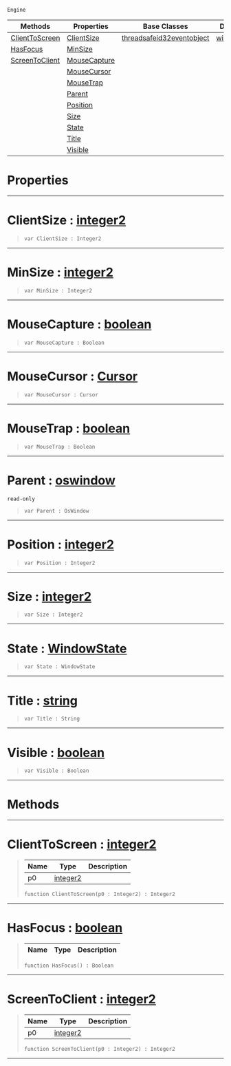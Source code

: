  `Engine`

|Methods|Properties|Base Classes|Derived Classes|
|---|---|---|---|
|[ ClientToScreen](https://github.com/ArendDanielek/ZeroDocsTest/blob/master/code_reference/class_reference/oswindow.markdown#clienttoscreen-zero-engi)|[ ClientSize](https://github.com/ArendDanielek/ZeroDocsTest/blob/master/code_reference/class_reference/oswindow.markdown#clientsize-zero-engine-d)|[threadsafeid32eventobject](https://github.com/ArendDanielek/ZeroDocsTest/blob/master/code_reference/class_reference/threadsafeid32eventobject.markdown)|[windowsoswindow](https://github.com/ArendDanielek/ZeroDocsTest/blob/master/code_reference/class_reference/windowsoswindow.markdown)|
|[ HasFocus](https://github.com/ArendDanielek/ZeroDocsTest/blob/master/code_reference/class_reference/oswindow.markdown#hasfocus-zero-engine-doc)|[ MinSize](https://github.com/ArendDanielek/ZeroDocsTest/blob/master/code_reference/class_reference/oswindow.markdown#minsize-zero-engine-docu)| | |
|[ ScreenToClient](https://github.com/ArendDanielek/ZeroDocsTest/blob/master/code_reference/class_reference/oswindow.markdown#screentoclient-zero-engi)|[ MouseCapture](https://github.com/ArendDanielek/ZeroDocsTest/blob/master/code_reference/class_reference/oswindow.markdown#mousecapture-zero-engine)| | |
| |[ MouseCursor](https://github.com/ArendDanielek/ZeroDocsTest/blob/master/code_reference/class_reference/oswindow.markdown#mousecursor-zero-engine)| | |
| |[ MouseTrap](https://github.com/ArendDanielek/ZeroDocsTest/blob/master/code_reference/class_reference/oswindow.markdown#mousetrap-zero-engine-do)| | |
| |[ Parent](https://github.com/ArendDanielek/ZeroDocsTest/blob/master/code_reference/class_reference/oswindow.markdown#parent-zero-engine-docum)| | |
| |[ Position](https://github.com/ArendDanielek/ZeroDocsTest/blob/master/code_reference/class_reference/oswindow.markdown#position-zero-engine-doc)| | |
| |[ Size](https://github.com/ArendDanielek/ZeroDocsTest/blob/master/code_reference/class_reference/oswindow.markdown#size-zero-engine-documen)| | |
| |[ State](https://github.com/ArendDanielek/ZeroDocsTest/blob/master/code_reference/class_reference/oswindow.markdown#state-zero-engine-docume)| | |
| |[ Title](https://github.com/ArendDanielek/ZeroDocsTest/blob/master/code_reference/class_reference/oswindow.markdown#title-zero-engine-docume)| | |
| |[ Visible](https://github.com/ArendDanielek/ZeroDocsTest/blob/master/code_reference/class_reference/oswindow.markdown#visible-zero-engine-docu)| | |


 #  Properties


---  
 #  ClientSize : [integer2](https://github.com/ArendDanielek/ZeroDocsTest/blob/master/code_reference/zilch_base_types/integer2.markdown)

> 
> ``` lang=cpp, name=Zilch
> var ClientSize : Integer2


---  
 #  MinSize : [integer2](https://github.com/ArendDanielek/ZeroDocsTest/blob/master/code_reference/zilch_base_types/integer2.markdown)

> 
> ``` lang=cpp, name=Zilch
> var MinSize : Integer2


---  
 #  MouseCapture : [boolean](https://github.com/ArendDanielek/ZeroDocsTest/blob/master/code_reference/zilch_base_types/boolean.markdown)

> 
> ``` lang=cpp, name=Zilch
> var MouseCapture : Boolean


---  
 #  MouseCursor : [Cursor](https://github.com/ArendDanielek/ZeroDocsTest/blob/master/code_reference/enum_reference.markdown#cursor)

> 
> ``` lang=cpp, name=Zilch
> var MouseCursor : Cursor


---  
 #  MouseTrap : [boolean](https://github.com/ArendDanielek/ZeroDocsTest/blob/master/code_reference/zilch_base_types/boolean.markdown)

> 
> ``` lang=cpp, name=Zilch
> var MouseTrap : Boolean


---  
 #  Parent : [oswindow](https://github.com/ArendDanielek/ZeroDocsTest/blob/master/code_reference/class_reference/oswindow.markdown)

 `read-only`

> 
> ``` lang=cpp, name=Zilch
> var Parent : OsWindow


---  
 #  Position : [integer2](https://github.com/ArendDanielek/ZeroDocsTest/blob/master/code_reference/zilch_base_types/integer2.markdown)

> 
> ``` lang=cpp, name=Zilch
> var Position : Integer2


---  
 #  Size : [integer2](https://github.com/ArendDanielek/ZeroDocsTest/blob/master/code_reference/zilch_base_types/integer2.markdown)

> 
> ``` lang=cpp, name=Zilch
> var Size : Integer2


---  
 #  State : [WindowState](https://github.com/ArendDanielek/ZeroDocsTest/blob/master/code_reference/enum_reference.markdown#windowstate)

> 
> ``` lang=cpp, name=Zilch
> var State : WindowState


---  
 #  Title : [string](https://github.com/ArendDanielek/ZeroDocsTest/blob/master/code_reference/zilch_base_types/string.markdown)

> 
> ``` lang=cpp, name=Zilch
> var Title : String


---  
 #  Visible : [boolean](https://github.com/ArendDanielek/ZeroDocsTest/blob/master/code_reference/zilch_base_types/boolean.markdown)

> 
> ``` lang=cpp, name=Zilch
> var Visible : Boolean


---  
 #  Methods


---  
 #  ClientToScreen : [integer2](https://github.com/ArendDanielek/ZeroDocsTest/blob/master/code_reference/zilch_base_types/integer2.markdown)

> 
> |Name|Type|Description|
> |---|---|---|
> |p0|[integer2](https://github.com/ArendDanielek/ZeroDocsTest/blob/master/code_reference/zilch_base_types/integer2.markdown)| |
> ``` lang=cpp, name=Zilch
> function ClientToScreen(p0 : Integer2) : Integer2
> ``` 


---  
 #  HasFocus : [boolean](https://github.com/ArendDanielek/ZeroDocsTest/blob/master/code_reference/zilch_base_types/boolean.markdown)

> 
> |Name|Type|Description|
> |---|---|---|
> ``` lang=cpp, name=Zilch
> function HasFocus() : Boolean
> ``` 


---  
 #  ScreenToClient : [integer2](https://github.com/ArendDanielek/ZeroDocsTest/blob/master/code_reference/zilch_base_types/integer2.markdown)

> 
> |Name|Type|Description|
> |---|---|---|
> |p0|[integer2](https://github.com/ArendDanielek/ZeroDocsTest/blob/master/code_reference/zilch_base_types/integer2.markdown)| |
> ``` lang=cpp, name=Zilch
> function ScreenToClient(p0 : Integer2) : Integer2
> ``` 


---  
 
  
  
  
  
  
  
  

 